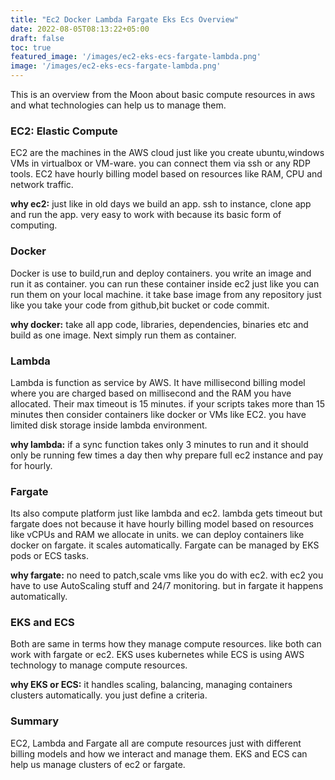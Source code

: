 ```yaml
---
title: "Ec2 Docker Lambda Fargate Eks Ecs Overview"
date: 2022-08-05T08:13:22+05:00
draft: false
toc: true
featured_image: '/images/ec2-eks-ecs-fargate-lambda.png'
image: '/images/ec2-eks-ecs-fargate-lambda.png'
---
```


This is an overview from the Moon about basic compute resources in aws and what technologies can help us to manage them. 

### EC2: Elastic Compute
EC2 are the machines in the AWS cloud just like you create ubuntu,windows VMs in virtualbox or VM-ware. 
you can connect them via ssh or any RDP tools.
EC2 have hourly billing model based on resources like RAM, CPU and network traffic.

**why ec2:** just like in old days we build an app. ssh to instance, clone app and run the app. very easy to work with because its basic form of computing.

### Docker
Docker is use to build,run and deploy containers. you write an image and run it as container. you can run these container inside ec2 just like you can run them on your local machine. it take base image from any repository just like you take your code from github,bit bucket or code commit. 

**why docker:**
take all app code, libraries, dependencies, binaries etc and build as one image. Next simply run them as container.


### Lambda
Lambda is function as service by AWS. It have millisecond billing model where you are charged based on millisecond and the RAM you have allocated. Their max timeout is 15 minutes. if your scripts takes more than 15 minutes then consider containers like docker or VMs like EC2. you have limited disk storage inside lambda environment.

**why lambda:**
if a sync function takes only 3 minutes to run and it should only be running few times a day then why prepare full ec2 instance and pay for hourly. 

### Fargate
Its also compute platform just like lambda and ec2. lambda gets timeout but fargate does not because it have hourly billing model based on resources like vCPUs and RAM we allocate in units. we can deploy containers like docker on fargate. it scales automatically. Fargate can be managed by EKS pods or ECS tasks.

**why fargate:**
no need to patch,scale vms like you do with ec2. with ec2 you have to use AutoScaling stuff and 24/7 monitoring. but in fargate it happens automatically.

### EKS and ECS
Both are same in terms how they manage compute resources. like both can work with fargate or ec2. EKS uses kubernetes while ECS is using AWS technology to manage compute resources.

**why EKS or ECS:**
it handles scaling, balancing, managing containers clusters automatically. you just define a criteria.

### Summary
EC2, Lambda and Fargate all are compute resources just with different billing models and how we interact and manage them.
EKS and ECS can help us manage clusters of ec2 or fargate.  



